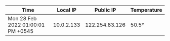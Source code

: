| Time     | Local IP | Public IP | Temperature |
| ----------- | ----------- | ----------- | ----------- |
| Mon 28 Feb 2022 01:00:01 PM +0545      | 10.0.2.133     | 122.254.83.126  | 50.5° |
